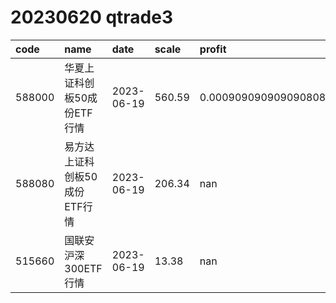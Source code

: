 
# 20230620 qtrade3
 | code | name | date | scale | profit | pattern | success_rate | success_cnt | fund_cnt | 
 | :----- | :----- | :----- | :----- | :----- | :----- | :----- | :----- | :----- | 
 | 588000 | 华夏上证科创板50成份ETF行情 | 2023-06-19 | 560.59 | 0.0009090909090908089 | 11001***** | 0.8421052631578947 | 16 | 19 | 
 | 588080 | 易方达上证科创板50成份ETF行情 | 2023-06-19 | 206.34 | nan | 11001***** | 0.85 | 17 | 20 | 
 | 515660 | 国联安沪深300ETF行情 | 2023-06-19 | 13.38 | nan | 011111**** | 0.8333333333333334 | 10 | 12 | 
